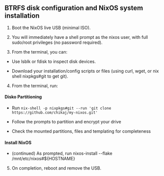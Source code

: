 ## BTRFS disk configuration and NixOS system installation

1. Boot the NixOS live USB (minimal ISO).

2. You will immediately have a shell prompt as the nixos user, with full sudo/root privileges (no password required).

3. From the terminal, you can:

  * Use lsblk or fdisk to inspect disk devices.

  * Download your installation/config scripts or files (using curl, wget, or nix shell nixpkgs#git to get git).

4. From the terminal, run:

#### Disko Partitioning

  * Run ```nix-shell -p nixpkgs#git --run 'git clone https://github.com/chikaj/my-nixos.git'```

  * Follow the prompts to partition and encrypt your drive
  * Check the mounted partitions, files and templating for completeness

#### Install NixOS
  * (continued) As prompted, run nixos-install --flake /mnt/etc/nixos#${HOSTNAME}

5. On completion, reboot and remove the USB.
